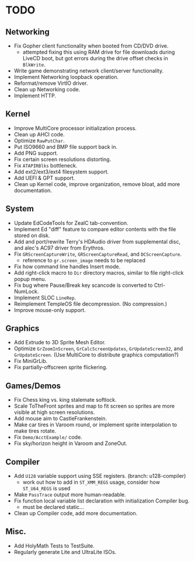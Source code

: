 # TODO

## Networking
* Fix Gopher client functionality when booted from CD/DVD drive.
  - attempted fixing this using RAM drive for file downloads during LiveCD boot, but got errors during the drive offset checks in `BlkWrite`.
* Write game demonstrating network client/server functionality.
* Implement Networking loopback operation.
* Reformat/remove VirtIO driver.
* Clean up Networking code.
* Implement HTTP.

## Kernel
* Improve MultiCore processor initialization process.
* Clean up AHCI code.
* Optimize `RawPutChar`.
* Put ISO9660 and BMP file support back in.
* Add PNG support.
* Fix certain screen resolutions distorting.
* Fix `ATAPIRBlks` bottleneck.
* Add ext2/ext3/ext4 filesystem support.
* Add UEFI & GPT support.
* Clean up Kernel code, improve organization, remove bloat, add more documentation.

## System
* Update EdCodeTools for ZealC tab-convention.
* Implement Ed "diff" feature to compare editor contents with the file stored on disk.
* Add and port/rewrite Terry's HDAudio driver from supplemental disc, and alec's AC97 driver from Erythros.
* Fix `GRScreenCaptureWrite`, `GRScreenCaptureRead`, and `DCScreenCapture`.
  - reference to `gr.screen_image` needs to be replaced
* Fix how command line handles Insert mode.
* Add right-click macro to `Dir` directory macros, similar to file right-click popup menu.
* Fix bug where Pause/Break key scancode is converted to Ctrl-NumLock.
* Implement SLOC `LineRep`.
* Reimplement TempleOS file decompression. (No compression.)
* Improve mouse-only support.

## Graphics
* Add Extrude to 3D Sprite Mesh Editor.
* Optimize `GrZoomInScreen`, `GrCalcScreenUpdates`, `GrUpdateScreen32`, and `GrUpdateScreen`. (Use MultiCore to distribute graphics computation?)
* Fix MiniGrLib.
* Fix partially-offscreen sprite flickering.

## Games/Demos
* Fix Chess king vs. king stalemate softlock.
* Scale ToTheFront sprites and map to fit screen so sprites are more visible at high screen resolutions.
* Add mouse aim to CastleFrankenstein.
* Make car tires in Varoom round, or implement sprite interpolation to make tires rotate.
* Fix `Demo/AcctExample/` code.
* Fix sky/horizon height in Varoom and ZoneOut.

## Compiler
* Add `U128` variable support using SSE registers. (branch: u128-compiler)
  - work out how to add in `ST_XMM_REGS` usage, consider how `ST_U64_REGS` is used
* Make `PassTrace` output more human-readable.
* Fix function local variable list declaration with initialization Compiler bug.
  - must be declared static...
* Clean up Compiler code, add more documentation.

## Misc.
* Add HolyMath Tests to TestSuite.
* Regularly generate Lite and UltraLite ISOs.